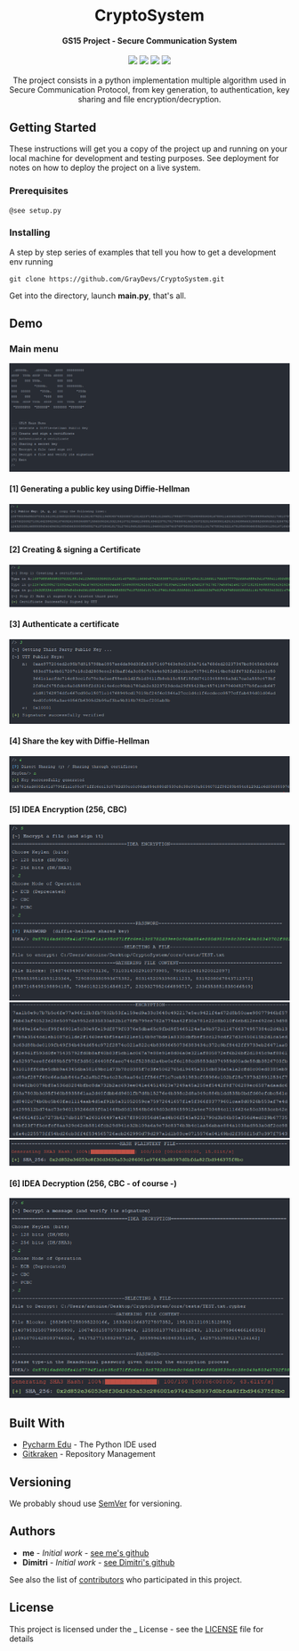 <h1 align="center">
  CryptoSystem
  <br>
</h1>

<h4 align="center"> GS15 Project - Secure Communication System </h4>

<p align="center">
    <img src=https://badgen.net/badge/Devs%20Status/on%20standby/grey)>
    <img src="https://badgen.net/badge/release/v0.1.0/blue">
    <img src="https://badgen.net/badge/Python/3.6 | 3.7/blue">
    <img src="https://badgen.net/badge/build/passing/green">
  </br>
  </br>
The project consists in a python implementation multiple algorithm used in Secure Communication Protocol, from key generation, to authentication, key sharing and file encryption/decryption.
</p>

## Getting Started

These instructions will get you a copy of the project up and running on your local machine for development and testing purposes. See deployment for notes on how to deploy the project on a live system.

### Prerequisites

```
@see setup.py
```

### Installing

A step by step series of examples that tell you how to get a development env running

```
git clone https://github.com/GrayDevs/CryptoSystem.git
```

Get into the directory, launch **main.py**, that's all.


## Demo

### Main menu
![Main Menu](IMG_DEMO/main_menu.PNG? "Main Menu")

#### [1] Generating a public key using Diffie-Hellman
![DH Public Key Generation](IMG_DEMO/dh_public_key.PNG? "DH Public Key Generation")

#### [2] Creating & signing a Certificate
![Creating & signing a Certificate](IMG_DEMO/creating_certificate.PNG? "Creating & signing a Certificate")

#### [3] Authenticate a certificate
![Authentication](IMG_DEMO/authentication.PNG? "Authentication")

#### [4] Share the key with Diffie-Hellman
![Authentication](IMG_DEMO/dh_final_key.PNG? "Authentication")

#### [5] IDEA Encryption (256, CBC)
![IDEA Encryption 1](IMG_DEMO/idea_encryption_1.PNG? "Encryption 1")
![IDEA Encryption 2](IMG_DEMO/idea_encryption_2.PNG? "Encryption 2")
![IDEA Encryption 3](IMG_DEMO/idea_encryption_3.PNG? "Encryption 3")

#### [6] IDEA Decryption (256, CBC - of course -)
![IDEA Decryption 1](IMG_DEMO/idea_decryption_1.PNG? "Decryption 1")
![IDEA Decryption 2](IMG_DEMO/idea_decryption_2.PNG? "Decryption 2")

## Built With

* [Pycharm Edu](https://www.jetbrains.com/pycharm/) - The Python IDE used
* [Gitkraken](https://www.gitkraken.com/) - Repository Management

## Versioning

We probably shoud use [SemVer](http://semver.org/) for versioning.

## Authors

* **me** - *Initial work* - [see me's github](https://github.com/GrayDevs/)
* **Dimitri** - *Initial work* - [see Dimitri's github](https://github.com/DimJacq)

See also the list of [contributors](https://github.com/your/project/contributors) who participated in this project.

## License

This project is licensed under the _ License - see the [LICENSE](LICENSE) file for details
